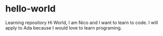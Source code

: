 # hello-world
Learning repository
Hi World, I am Nico and I want to learn to code. I will apply to Ada because I would love to learn programing.
